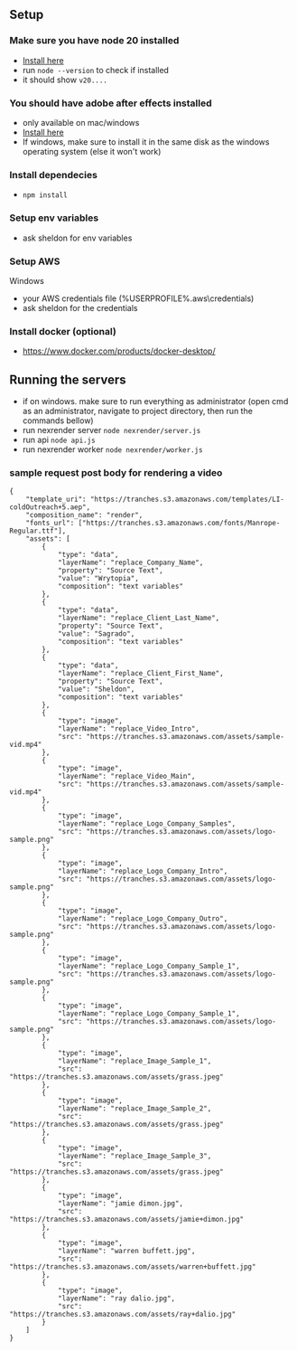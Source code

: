 ## Setup

### Make sure you have node 20 installed

-   [Install here](https://nodejs.org/en/download/package-manager)
-   run `node --version` to check if installed
-   it should show `v20....`

### You should have adobe after effects installed

-   only available on mac/windows
-   [Install here](https://www.adobe.com/ph_en/products/aftereffects/free-trial-download.html)
-   If windows, make sure to install it in the same disk as the windows operating system (else it won't work)

### Install dependecies

-   `npm install`

### Setup env variables

-   ask sheldon for env variables

### Setup AWS

Windows

-   your AWS credentials file (%USERPROFILE%\.aws\credentials)
-   ask sheldon for the credentials

### Install docker (optional)

-   https://www.docker.com/products/docker-desktop/

## Running the servers

-   if on windows. make sure to run everything as administrator (open cmd as an administrator, navigate to project directory, then run the commands bellow)
-   run nexrender server `node nexrender/server.js`
-   run api `node api.js`
-   run nexrender worker `node nexrender/worker.js`

### sample request post body for rendering a video

```
{
    "template_uri": "https://tranches.s3.amazonaws.com/templates/LI-coldOutreach+5.aep",
    "composition_name": "render",
    "fonts_url": ["https://tranches.s3.amazonaws.com/fonts/Manrope-Regular.ttf"],
    "assets": [
        {
            "type": "data",
            "layerName": "replace_Company_Name",
            "property": "Source Text",
            "value": "Wrytopia",
            "composition": "text variables"
        },
        {
            "type": "data",
            "layerName": "replace_Client_Last_Name",
            "property": "Source Text",
            "value": "Sagrado",
            "composition": "text variables"
        },
        {
            "type": "data",
            "layerName": "replace_Client_First_Name",
            "property": "Source Text",
            "value": "Sheldon",
            "composition": "text variables"
        },
        {
            "type": "image",
            "layerName": "replace_Video_Intro",
            "src": "https://tranches.s3.amazonaws.com/assets/sample-vid.mp4"
        },
        {
            "type": "image",
            "layerName": "replace_Video_Main",
            "src": "https://tranches.s3.amazonaws.com/assets/sample-vid.mp4"
        },
        {
            "type": "image",
            "layerName": "replace_Logo_Company_Samples",
            "src": "https://tranches.s3.amazonaws.com/assets/logo-sample.png"
        },
        {
            "type": "image",
            "layerName": "replace_Logo_Company_Intro",
            "src": "https://tranches.s3.amazonaws.com/assets/logo-sample.png"
        },
        {
            "type": "image",
            "layerName": "replace_Logo_Company_Outro",
            "src": "https://tranches.s3.amazonaws.com/assets/logo-sample.png"
        },
        {
            "type": "image",
            "layerName": "replace_Logo_Company_Sample_1",
            "src": "https://tranches.s3.amazonaws.com/assets/logo-sample.png"
        },
        {
            "type": "image",
            "layerName": "replace_Logo_Company_Sample_1",
            "src": "https://tranches.s3.amazonaws.com/assets/logo-sample.png"
        },
        {
            "type": "image",
            "layerName": "replace_Image_Sample_1",
            "src": "https://tranches.s3.amazonaws.com/assets/grass.jpeg"
        },
        {
            "type": "image",
            "layerName": "replace_Image_Sample_2",
            "src": "https://tranches.s3.amazonaws.com/assets/grass.jpeg"
        },
        {
            "type": "image",
            "layerName": "replace_Image_Sample_3",
            "src": "https://tranches.s3.amazonaws.com/assets/grass.jpeg"
        },
        {
            "type": "image",
            "layerName": "jamie dimon.jpg",
            "src": "https://tranches.s3.amazonaws.com/assets/jamie+dimon.jpg"
        },
        {
            "type": "image",
            "layerName": "warren buffett.jpg",
            "src": "https://tranches.s3.amazonaws.com/assets/warren+buffett.jpg"
        },
        {
            "type": "image",
            "layerName": "ray dalio.jpg",
            "src": "https://tranches.s3.amazonaws.com/assets/ray+dalio.jpg"
        }
    ]
}
```
